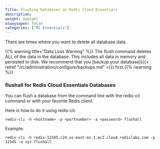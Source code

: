 ```yaml
---
Title: Flushing Databases on Redis Cloud Essentials
description:
weight: $weight
alwaysopen: false
categories: ["RC Essentials"]
---
```

There are times where you want to delete all database data.

{{% warning title="Data Loss Warning" %}} The flush command deletes ALL of the data in the database. This
includes all data in memory and persisted to disk. We recommend that you
[backup your database]({{< relref "/rc/administration/configure/backups.md" >}}) first.{{% /warning %}}

### flushall for Redis Cloud Essentials Databases

You can flush a database from the command line with the redis-cli command or with
your favorite Redis client.

Here is how to do it using redis-cli:

```src
redis-cli -h <hostname> -p <portnumber> -a <password> flushall
```

Example:

```src
redis-cli -h redis-12345.c24.us-east-mz-1.ec2.cloud.redislabs.com -p 12345 -a xyz flushall
```
